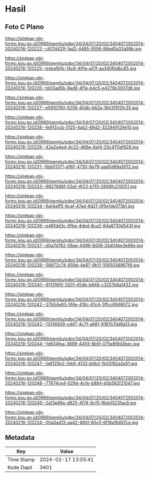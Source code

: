 # Hasil

## Foto C Plano

https://sirekap-obj-formc.kpu.go.id/0969/pemilu/pdpr/34/04/07/20/02/3404072002014-20240216-120222--c617d429-1ad2-4485-9556-88ed0a33a99b.jpg

https://sirekap-obj-formc.kpu.go.id/0969/pemilu/pdpr/34/04/07/20/02/3404072002014-20240216-120225--b4eafb1b-14c8-491e-a51f-aa340fbdbc65.jpg

https://sirekap-obj-formc.kpu.go.id/0969/pemilu/pdpr/34/04/07/20/02/3404072002014-20240216-120226--bb13ad5b-9ad8-4f1e-b4c5-e4276b3007d8.jpg

https://sirekap-obj-formc.kpu.go.id/0969/pemilu/pdpr/34/04/07/20/02/3404072002014-20240216-120227--e5910760-5258-40db-b62a-164315f2fc35.jpg

https://sirekap-obj-formc.kpu.go.id/0969/pemilu/pdpr/34/04/07/20/02/3404072002014-20240216-120228--fe912ccb-5125-4ab2-89d2-322949129e10.jpg

https://sirekap-obj-formc.kpu.go.id/0969/pemilu/pdpr/34/04/07/20/02/3404072002014-20240216-120229--42a2a4ed-4c22-466e-8a14-20c4111af928.jpg

https://sirekap-obj-formc.kpu.go.id/0969/pemilu/pdpr/34/04/07/20/02/3404072002014-20240216-120231--0bb51371-a190-4730-9e79-aad0d68a5012.jpg

https://sirekap-obj-formc.kpu.go.id/0969/pemilu/pdpr/34/04/07/20/02/3404072002014-20240216-120233--9827688f-03a1-4f23-b7f0-2669fc213051.jpg

https://sirekap-obj-formc.kpu.go.id/0969/pemilu/pdpr/34/04/07/20/02/3404072002014-20240216-120234--6a14a1f5-8caf-47ad-8d21-0f5e1de073b1.jpg

https://sirekap-obj-formc.kpu.go.id/0969/pemilu/pdpr/34/04/07/20/02/3404072002014-20240216-120236--e481dd3c-6fba-4ded-8ca2-84a8730d543f.jpg

https://sirekap-obj-formc.kpu.go.id/0969/pemilu/pdpr/34/04/07/20/02/3404072002014-20240216-120237--d0a7d762-08ae-4499-8d58-24d04be3e86e.jpg

https://sirekap-obj-formc.kpu.go.id/0969/pemilu/pdpr/34/04/07/20/02/3404072002014-20240216-120238--58872c74-659d-4e87-9b11-1093036967f8.jpg

https://sirekap-obj-formc.kpu.go.id/0969/pemilu/pdpr/34/04/07/20/02/3404072002014-20240216-120240--911316f5-3201-45db-b848-c3257b8a1432.jpg

https://sirekap-obj-formc.kpu.go.id/0969/pemilu/pdpr/34/04/07/20/02/3404072002014-20240216-120242--37b54e83-5f4e-416c-81c4-3ffcc6946072.jpg

https://sirekap-obj-formc.kpu.go.id/0969/pemilu/pdpr/34/04/07/20/02/3404072002014-20240216-120242--13136929-cdd7-4c7f-a681-8187b7dd9a13.jpg

https://sirekap-obj-formc.kpu.go.id/0969/pemilu/pdpr/34/04/07/20/02/3404072002014-20240216-120244--1d634fea-3899-4493-8b5f-075e8f8d3bec.jpg

https://sirekap-obj-formc.kpu.go.id/0969/pemilu/pdpr/34/04/07/20/02/3404072002014-20240216-120247--1a8125b2-7eb5-4132-b0b2-1b02f82a2a51.jpg

https://sirekap-obj-formc.kpu.go.id/0969/pemilu/pdpr/34/04/07/20/02/3404072002014-20240216-120248--77674ce4-029d-4c1e-b884-b5b582f21047.jpg

https://sirekap-obj-formc.kpu.go.id/0969/pemilu/pdpr/34/04/07/20/02/3404072002014-20240216-120249--2a13e86e-d825-4f74-8cf5-f6eb1523fac9.jpg

https://sirekap-obj-formc.kpu.go.id/0969/pemilu/pdpr/34/04/07/20/02/3404072002014-20240216-120224--00a0ad13-aa42-490f-80c0-6f16a19497ce.jpg


## Metadata

| Key        | Value               |
| ---------- | ------------------- |
| Time Stamp | 2024-02-17 13:05:41 |
| Kode Dapil | 3401                |



